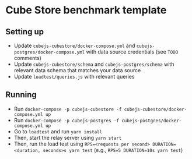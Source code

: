 # Cube Store benchmark template

## Setting up

* Update `cubejs-cubestore/docker-compose.yml` and `cubejs-postgres/docker-compose.yml` with data source credentials (see `TODO` comments)
* Update `cubejs-cubestore/schema` and `cubejs-postgres/schema` with relevant data schema that matches your data source
* Update `loadtest/queries.js` with relevant queries

## Running

* Run `docker-compose -p cubejs-cubestore -f cubejs-cubestore/docker-compose.yml up`
* Run `docker-compose -p cubejs-postgres -f cubejs-postgres/docker-compose.yml up`
* Go to `loadtest` and run `yarn install`
* Then, start the relay server using `yarn start`
* Then, run the load test using `RPS=<requests per second> DURATION=<duration, seconds>s yarn test` (e.g., `RPS=5 DURATION=10s yarn test`)
